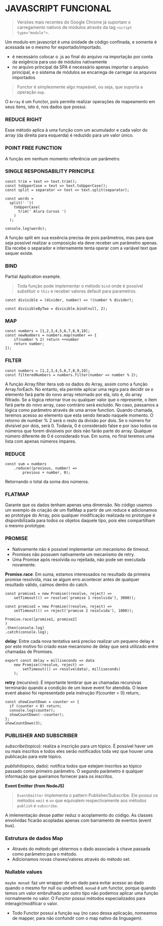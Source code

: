 # JAVASCRIPT FUNCIONAL

> Versões mais recentes do Google Chrome já suportam o carregamento nativos de módulos através da tag `<script type="module">`.

Um modulo em javascript é uma únidade de código confinada, e somente é acessada se o mesmo for exportado/importado.

- é necessário colocar o .js ao final do arquivo na importação por conta da exigência para uso de módulos nativamente
- no arquivo principal da SPA é necessário apenas importar o arquivo principal, e o sistema de módulos se encarrega de carregar os arquivos importados

> Functor é simplesmente algo mapeável, ou seja, que suporta a operação `map`.

O `Array` é um Functor, pois permite realizar operações de mapeamento em seus itens, isto é, nos dados que possui.

### REDUCE RIGHT

Esse método aplica à uma função com um acumulador e cada valor do array (da direita para esquerda) é reduzido para um valor único.

### POINT FREE FUNCTION

A função em nenhum momento referência um parâmetro.

### SINGLE RESPONSABILITY PRINCIPLE

```
const trim = text => text.trim();
const toUpperCase = text => text.toUpperCase();
const split = separator => text => text.split(separator);

const words =
  split(' ')(
    toUpperCase(
      trim(' Alura Cursos ')
    )
  );

console.log(words);
```

A função split em sua essência precisa de pois parâmetros, mas para que seja possível realizar a composição ela deve receber um parâmetro apenas. Ela recebe o separador e internamente tenta operar com a variável text que sequer existe.

### BIND

Partial Application example.

> Toda função pode implementar o método `bind` onde é possível substituir o `this` e receber valores default para parametros.

```
const divisible = (divider, number) => !(number % divider);

const divisibleByTwo = divisible.bind(null, 2);
```

### MAP

```
const numbers = [1,2,3,4,5,6,7,8,9,10];
const newNumbers = numbers.map(number => {
    if(number % 2) return ++number
    return number;
});
```

### FILTER

```
const numbers = [1,2,3,4,5,6,7,8,9,10];
const filteredNumbers = numbers.filter(number => number % 2);
```

A função Array.filter itera sob os dados do Array, assim como a função Array.forEach. No entanto, ela permite aplicar uma regra para decidir se o elemento fará parte do novo array retornado por ela, isto é, do array filtrado. Se a lógica retornar true ou qualquer valor que o represente, o item fará parte do novo array, caso contrário será excluído. No caso, passamos a lógica como parâmetro através de uma arrow function. Quando chamada, teremos acesso ao elemento que esta sendo iterado naquele momento. O retorno de number % 2 será o resto da divisão por dois. Se o número for divisível por dois, será 0. Todavia, 0 é considerado false e por isso todos os números que forem divisíveis por dois não farão parte do array. Qualquer número diferente de 0 é considerado true. Em suma, no final teremos uma lista com apenas números ímpares.

### REDUCE

```
const sum = numbers
    .reduce((previous, number) =>
        previous + number, 0);

```

Retornando o total da soma dos números.

### FLATMAP

Garante que os dados tenham apenas uma dimensão. No código usamos um exemplo de criação de um flatMap a partir de um reduce e adicionamos ao prototype do Array, pois qualquer modificação realizada no prototype é disponibilizada para todos os objetos daquele tipo, pois eles compartilham o mesmo prototype.

### PROMISE

- Nativamente não é possível implementar um mecanismo de timeout.
- Promises não possuem nativamente um mecanismo de retry.
- Uma Promise após resolvida ou rejeitada, não pode ser executada novamente.

**Promise.race**: Em suma, estamos interessados no resultado da primeira promise resolvida, mas se algum erro acontecer antes de qualquer resultado válido, caímos dentro do catch.

```
const promise1 = new Promise((resolve, reject) =>
    setTimeout(() => resolve('promise 1 resolvida'), 3000));

const promise2 = new Promise((resolve, reject) =>
    setTimeout(() => reject('promise 2 resolvida'), 1000));

Promise.race([promise1, promise2]
)
.then(console.log)
.catch(console.log);
```

**delay**: Entre cada nova tentativa será preciso realizar um pequeno delay e por este motivo foi criado esse mecanismo de delay que será utilizado entre chamadas de Promises.

```
export const delay = milliseconds => data
    new Promise((resolve, reject) =>
        setTimeout(() => resolve(data), milliseconds)
    );
```

**retry** (recursivo): É importante lembrar que as chamadas recursivas terminarão quando a condição de um leave event for atendida. O leave event abaixo foi representado pela instrução if(counter < 0) return;.

```
const showCountDown = counter => {
  if (counter < 0) return;
  console.log(counter);
  showCountDown(--counter);
};
showCountDown(3);
```

### PUBLISHER AND SUBSCRIBER

_subscribe_(topico): realiza a inscrição para um tópico. É possível haver um ou mais inscritos e todos eles serão notificados toda vez que houver uma publicação para este tópico.

_publish_(topico, dado): notifica todos que estejam inscritos ao tópico passado como primeiro parâmetro. O segundo parâmetro é qualquer informação que queiramos fornecer para os inscritos.

**Event Emitter (from NodeJS)**

> `EventEmitter` implementa o pattern Publisher/Subscribe. Ele possui os métodos `emit` e `on` que equivalem respectivamente aos métodos `publish` e `subscribe`.

A imlementação desse patter reduz o acoplamento do código. As classes envolvidas ficarão acopladas apenas com barramento de eventos (event bus).

### Estrutura de dados Map

- Através do método get obtermos o dado associado à chave passada como parâmetro para o método.
- Adicionamos novas chaves/valores através do método set.

### Nullable values

`maybe monad`: faz um wrapper de um dado para evitar acesso ao dado quando o mesmo for null ou undefined. `monad` é um functor, porque quando temos um valor embrulhado por outro tipo não podemos aplicar uma função normalmente no valor. O Functor possui métodos especializados para interagir/modificar o valor.

- Todo Functor possui a função `map` (no caso dessa aplicação, nomeamos de mapper, para não confundir com o map nativo da linguagem).
